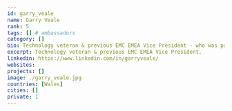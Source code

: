 ```yaml
---
id: garry_veale
name: Garry Veale
rank: 5
tags: [] # ambassadors
category: []
bio: Technology veteran & previous EMC EMEA Vice President - who was part of the original/founding EMC EMEA team that was recognised by for both creating a new market category & being the fastest growing technology company of the decade. Expertise around introducing and developing world class, disruptive & game changing technologies – previous experience also includes EMEA Director & VP roles at IBM, HP & Avaya - plus several tech start-ups. Ambassador fell in love with Threefold Sometimes in life - it's about making a stand, calling it as it is & doing the right thing. That's what the ThreeFold Foundation is about - innovation & integrity! 
excerpt: Technology veteran & previous EMC EMEA Vice President.
linkedin: https://www.linkedin.com/in/garryveale/
websites: 
projects: []
image: ./garry_veale.jpg
countries: [Wales]
cities: []
private: 1
---
```

